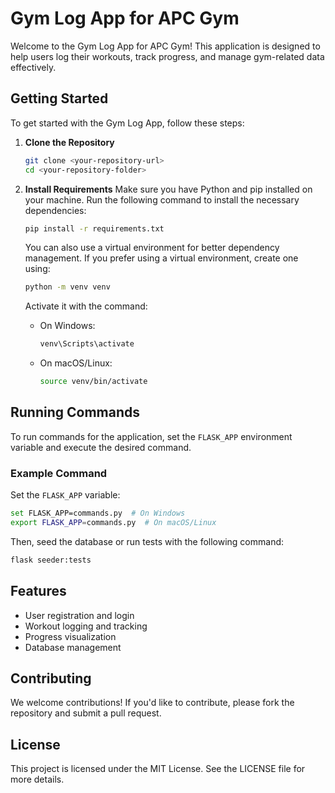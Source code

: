 
# Gym Log App for APC Gym

Welcome to the Gym Log App for APC Gym! This application is designed to help users log their workouts, track progress, and manage gym-related data effectively.

## Getting Started

To get started with the Gym Log App, follow these steps:

1. **Clone the Repository**
   ```bash
   git clone <your-repository-url>
   cd <your-repository-folder>
   ```

2. **Install Requirements**
   Make sure you have Python and pip installed on your machine. Run the following command to install the necessary dependencies:
   ```bash
   pip install -r requirements.txt
   ```

   You can also use a virtual environment for better dependency management. If you prefer using a virtual environment, create one using:
   ```bash
   python -m venv venv
   ```
   Activate it with the command:
   - On Windows:
     ```bash
     venv\Scripts\activate
     ```
   - On macOS/Linux:
     ```bash
     source venv/bin/activate
     ```

## Running Commands

To run commands for the application, set the `FLASK_APP` environment variable and execute the desired command.

### Example Command
Set the `FLASK_APP` variable:
```bash
set FLASK_APP=commands.py  # On Windows
export FLASK_APP=commands.py  # On macOS/Linux
```

Then, seed the database or run tests with the following command:
```bash
flask seeder:tests
```

## Features

- User registration and login
- Workout logging and tracking
- Progress visualization
- Database management

## Contributing

We welcome contributions! If you'd like to contribute, please fork the repository and submit a pull request.

## License

This project is licensed under the MIT License. See the LICENSE file for more details.
